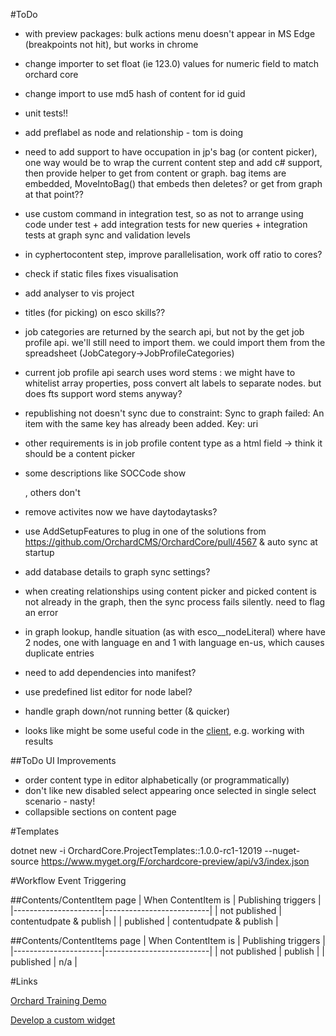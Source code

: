 #ToDo

* with preview packages:
bulk actions menu doesn't appear in MS Edge (breakpoints not hit), but works in chrome

* change importer to set float (ie 123.0) values for numeric field to match orchard core
* change import to use md5 hash of content for id guid
* unit tests!!
* add preflabel as node and relationship - tom is doing
* need to add support to have occupation in jp's bag (or content picker), one way would be to wrap the current content step and add c# support,
  then provide helper to get from content or graph. bag items are embedded, MoveIntoBag() that embeds then deletes? or get from graph at that point??
* use custom command in integration test, so as not to arrange using code under test + add integration tests for new queries + integration tests at graph sync and validation levels
* in cyphertocontent step, improve parallelisation, work off ratio to cores?
* check if static files fixes visualisation
* add analyser to vis project
* titles (for picking) on esco skills??

* job categories are returned by the search api, but not by the get job profile api. we'll still need to import them. we could import them from the spreadsheet (JobCategory->JobProfileCategories)
* current job profile api search uses word stems : we might have to whitelist array properties, poss convert alt labels to separate nodes. but does fts support word stems anyway?
* republishing not doesn't sync due to constraint:
    Sync to graph failed: An item with the same key has already been added. Key: uri
* other requirements is in job profile content type as a html field -> think it should be a content picker
* some descriptions like SOCCode show <p></p>, others don't
* remove activites now we have daytodaytasks?
* use AddSetupFeatures to plug in one of the solutions from https://github.com/OrchardCMS/OrchardCore/pull/4567 & auto sync at startup
* add database details to graph sync settings?
* when creating relationships using content picker and picked content is not already in the graph, then the sync process fails silently. need to flag an error
* in graph lookup, handle situation (as with esco__nodeLiteral) where have 2 nodes, one with language en and 1 with language en-us, which causes duplicate entries
* need to add dependencies into manifest?
* use predefined list editor for node label?
* handle graph down/not running better (& quicker)
* looks like might be some useful code in the [client](https://github.com/Readify/Neo4jClient), e.g. working with results

##ToDo UI Improvements

* order content type in editor alphabetically (or programmatically)
* don't like new disabled select appearing once selected in single select scenario - nasty!
* collapsible sections on content page

#Templates

dotnet new -i OrchardCore.ProjectTemplates::1.0.0-rc1-12019 --nuget-source https://www.myget.org/F/orchardcore-preview/api/v3/index.json

#Workflow Event Triggering

##Contents/ContentItem page
| When ContentItem is  | Publishing triggers      |
|----------------------|--------------------------|
| not published        | contentudpate & publish  |
| published            | contentudpate & publish  |

##Contents/ContentItems page
| When ContentItem is  | Publishing triggers      |
|----------------------|--------------------------|
| not published        | publish                  |
| published            | n/a                      |

#Links

[Orchard Training Demo](https://github.com/Lombiq/Orchard-Training-Demo-Module/blob/orchard-core/StartLearningHere.md)

[Develop a custom widget](https://www.davidhayden.me/blog/develop-a-custom-widget-in-orchard-core-cms)
